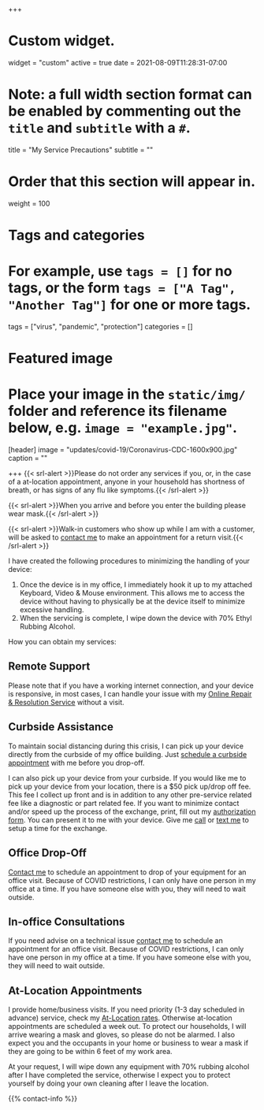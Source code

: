 +++
# Custom widget.
widget = "custom"
active = true
date = 2021-08-09T11:28:31-07:00

# Note: a full width section format can be enabled by commenting out the `title` and `subtitle` with a `#`.
title = "My Service Precautions"
subtitle = ""
# Order that this section will appear in.
weight = 100

# Tags and categories
# For example, use `tags = []` for no tags, or the form `tags = ["A Tag", "Another Tag"]` for one or more tags.
tags = ["virus", "pandemic", "protection"]
categories = []

# Featured image
# Place your image in the `static/img/` folder and reference its filename below, e.g. `image = "example.jpg"`.
[header]
image = "updates/covid-19/Coronavirus-CDC-1600x900.jpg"
caption = ""

+++
{{< srl-alert >}}Please do not order any services if you, or, in the case of a at-location appointment, anyone in your household has shortness of breath, or has signs of any flu like symptoms.{{< /srl-alert >}}

{{< srl-alert >}}When you arrive and before you enter the building please wear mask.{{< /srl-alert >}}


{{< srl-alert >}}Walk-in customers who show up while I am with a customer, will be asked to <a href="/#contact">contact me</a> to make an appointment for a return visit.{{< /srl-alert >}}

I have created the following procedures to minimizing the handling of your device: 

 
1. Once the device is in my office, I immediately hook it up to my attached Keyboard, Video & Mouse environment. This allows me to access the device without having to physically be at the device itself to minimize excessive handling. 
2. When the servicing is complete, I wipe down the device with 70% Ethyl Rubbing Alcohol.

How you can obtain my services:

## Remote Support
Please note that if you have a working internet connection, and your device is responsive, in most cases, I can handle your issue with my <a href="/services/computer/assistance/online">Online Repair & Resolution Service</a> without a visit.

## Curbside Assistance
To maintain social distancing during this crisis, I can pick up your device directly from the curbside of my office building. Just [schedule a curbside appointment](/#contact) with me before you drop-off.

I can also pick up your device from your curbside. If you would like me to pick up your device from your location, there is a $50 pick up/drop off fee. This fee I collect up front and is in addition to any other pre-service related fee like a diagnostic or part related fee. If you want to minimize contact and/or speed up the process of the exchange, print, fill out my [authorization form](https://www.dropbox.com/s/odow1lxexadhd0a/srl-authorization-form_savable.pdf?dl=0). You can present it to me with your device. Give me [call](/services/computer/assistance/phone/) or [text me](/services/computer/assistance/phone/) to setup a time for the exchange.

## Office Drop-Off
[Contact me](/#contact) to schedule an appointment to drop of your equipment for an office visit. Because of COVID restrictions, I can only have one person in my office at a time. If you have someone else with you, they will need to wait outside.

## In-office Consultations 
If you need advise on a technical issue [contact me](/#contact) to schedule an appointment for an office visit. Because of COVID restrictions, I can only have one person in my office at a time. If you have someone else with you, they will need to wait outside.

## At-Location Appointments
I provide home/business visits. If you need priority (1-3 day scheduled in advance) service, check my [At-Location rates](/#service-consultation-rates). Otherwise at-location appointments are scheduled a week out. To protect our households, I will arrive wearing a mask and gloves, so please do not be alarmed. I also expect you and the occupants in your home or business to wear a mask if they are going to be within 6 feet of my work area. 

At your request, I will wipe down any equipment with 70% rubbing alcohol after I have completed the service, otherwise I expect you to protect yourself by doing your own cleaning after I leave the location.

{{% contact-info %}}